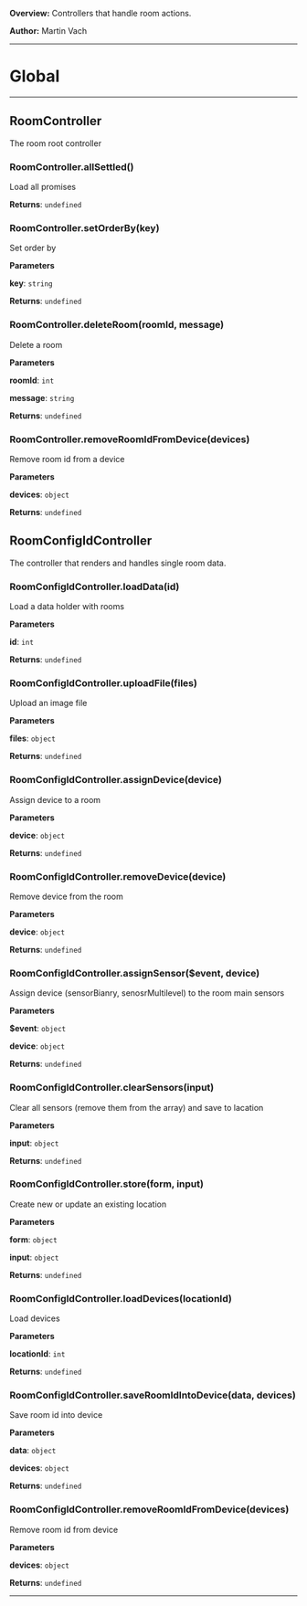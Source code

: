 **Overview:** Controllers that handle room actions.



**Author:** Martin Vach




* * *

# Global





* * *

## RoomController
The room root controller

### RoomController.allSettled() 

Load all promises

**Returns**: `undefined`

### RoomController.setOrderBy(key) 

Set order by

**Parameters**

**key**: `string`

**Returns**: `undefined`

### RoomController.deleteRoom(roomId, message) 

Delete a room

**Parameters**

**roomId**: `int`

**message**: `string`

**Returns**: `undefined`

### RoomController.removeRoomIdFromDevice(devices) 

Remove room id from a device

**Parameters**

**devices**: `object`

**Returns**: `undefined`


## RoomConfigIdController
The controller that renders and handles single room data.

### RoomConfigIdController.loadData(id) 

Load a data holder with rooms

**Parameters**

**id**: `int`

**Returns**: `undefined`

### RoomConfigIdController.uploadFile(files) 

Upload an image file

**Parameters**

**files**: `object`

**Returns**: `undefined`

### RoomConfigIdController.assignDevice(device) 

Assign device to a room

**Parameters**

**device**: `object`

**Returns**: `undefined`

### RoomConfigIdController.removeDevice(device) 

Remove device from the room

**Parameters**

**device**: `object`

**Returns**: `undefined`

### RoomConfigIdController.assignSensor($event, device) 

Assign device (sensorBianry, senosrMultilevel) to the room main sensors

**Parameters**

**$event**: `object`

**device**: `object`

**Returns**: `undefined`

### RoomConfigIdController.clearSensors(input) 

Clear all sensors (remove them from the array) and save to lacation

**Parameters**

**input**: `object`

**Returns**: `undefined`

### RoomConfigIdController.store(form, input) 

Create new or update an existing location

**Parameters**

**form**: `object`

**input**: `object`

**Returns**: `undefined`

### RoomConfigIdController.loadDevices(locationId) 

Load devices

**Parameters**

**locationId**: `int`

**Returns**: `undefined`

### RoomConfigIdController.saveRoomIdIntoDevice(data, devices) 

Save room id into device

**Parameters**

**data**: `object`

**devices**: `object`

**Returns**: `undefined`

### RoomConfigIdController.removeRoomIdFromDevice(devices) 

Remove room id from device

**Parameters**

**devices**: `object`

**Returns**: `undefined`



* * *
